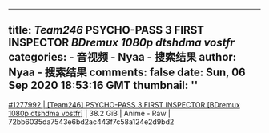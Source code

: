 
---
title: _Team246_ PSYCHO-PASS 3 FIRST INSPECTOR _BDremux 1080p dtshdma vostfr_
categories: 
    - 音视频
    - Nyaa - 搜索结果
author: Nyaa - 搜索结果
comments: false
date: Sun, 06 Sep 2020 18:53:16 GMT
thumbnail: ''
---

<div>   
<a href="https://nyaa.si/view/1277992">#1277992 | [Team246] PSYCHO-PASS 3 FIRST INSPECTOR [BDremux 1080p dtshdma vostfr]</a> | 38.2 GiB | Anime - Raw | 72bb6035da7543e6bd2ac443f7c58a124e2d9bd2  
</div>
            
